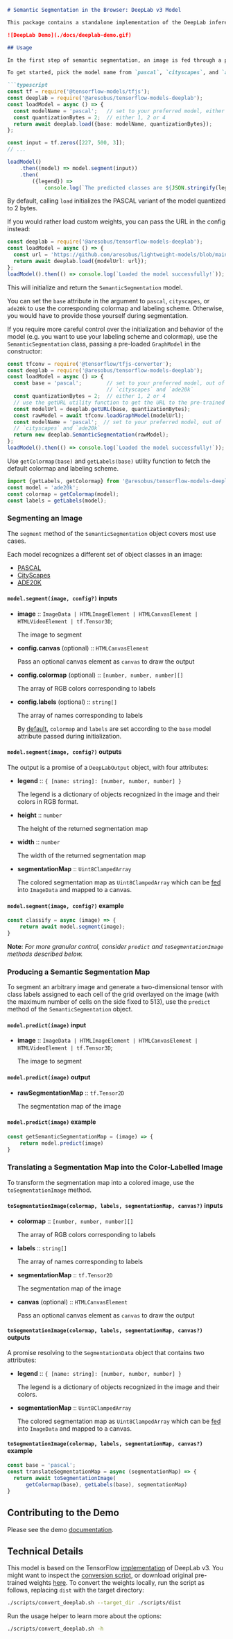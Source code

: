 ```markdown
# Semantic Segmentation in the Browser: DeepLab v3 Model

This package contains a standalone implementation of the DeepLab inference pipeline, as well as a [demo](./demo), for running semantic segmentation using TensorFlow.js.

![DeepLab Demo](./docs/deeplab-demo.gif)

## Usage

In the first step of semantic segmentation, an image is fed through a pre-trained model [based](https://github.com/aresobus/lightweight-models/blob/main/src/deeplab/config.ts) on MobileNet-v2. Three types of pre-trained weights are available, trained on [Pascal](http://host.robots.ox.ac.uk/pascal/VOC/voc2012/index.html), [Cityscapes](https://www.cityscapes-dataset.com), and [ADE20K](https://groups.csail.mit.edu/vision/datasets/ADE20K/) datasets.

To get started, pick the model name from `pascal`, `cityscapes`, and `ade20k`, and decide whether you want your model quantized to 1 or 2 bytes (set the `quantizationBytes` option to 4 if you want to disable quantization). Then, initialize the model as follows:

```typescript
const tf = require('@tensorflow-models/tfjs');
const deeplab = require('@aresobus/tensorflow-models-deeplab');
const loadModel = async () => {
  const modelName = 'pascal';   // set to your preferred model, either `pascal`, `cityscapes` or `ade20k`
  const quantizationBytes = 2;  // either 1, 2 or 4
  return await deeplab.load({base: modelName, quantizationBytes});
};

const input = tf.zeros([227, 500, 3]);
// ...

loadModel()
    .then((model) => model.segment(input))
    .then(
        ({legend}) =>
            console.log(`The predicted classes are ${JSON.stringify(legend)}`));
```

By default, calling `load` initializes the PASCAL variant of the model quantized to 2 bytes.

If you would rather load custom weights, you can pass the URL in the config instead:

```typescript
const deeplab = require('@aresobus/tensorflow-models-deeplab');
const loadModel = async () => {
  const url = 'https://github.com/aresobus/lightweight-models/blob/main/src/deeplab/model.json';
  return await deeplab.load({modelUrl: url});
};
loadModel().then(() => console.log(`Loaded the model successfully!`));
```

This will initialize and return the `SemanticSegmentation` model.

You can set the `base` attribute in the argument to `pascal`, `cityscapes`, or `ade20k` to use the corresponding colormap and labeling scheme. Otherwise, you would have to provide those yourself during segmentation.

If you require more careful control over the initialization and behavior of the model (e.g. you want to use your labeling scheme and colormap), use the `SemanticSegmentation` class, passing a pre-loaded `GraphModel` in the constructor:

```typescript
const tfconv = require('@tensorflow/tfjs-converter');
const deeplab = require('@aresobus/tensorflow-models-deeplab');
const loadModel = async () => {
  const base = 'pascal';        // set to your preferred model, out of `pascal`,
                                // `cityscapes` and `ade20k`
  const quantizationBytes = 2;  // either 1, 2 or 4
  // use the getURL utility function to get the URL to the pre-trained weights
  const modelUrl = deeplab.getURL(base, quantizationBytes);
  const rawModel = await tfconv.loadGraphModel(modelUrl);
  const modelName = 'pascal';  // set to your preferred model, out of `pascal`,
  // `cityscapes` and `ade20k`
  return new deeplab.SemanticSegmentation(rawModel);
};
loadModel().then(() => console.log(`Loaded the model successfully!`));
```

Use `getColormap(base)` and `getLabels(base)` utility function to fetch the default colormap and labeling scheme.

```typescript
import {getLabels, getColormap} from '@aresobus/tensorflow-models-deeplab';
const model = 'ade20k';
const colormap = getColormap(model);
const labels = getLabels(model);
```

### Segmenting an Image

The `segment` method of the `SemanticSegmentation` object covers most use cases.

Each model recognizes a different set of object classes in an image:

- [PASCAL](./src/deeplab/config.ts#L142)
- [CityScapes](./src/deeplab/config.ts#L149)
- [ADE20K](./src/deeplab/config.ts#L155)

#### `model.segment(image, config?)` inputs

- **image** :: `ImageData | HTMLImageElement | HTMLCanvasElement | HTMLVideoElement | tf.Tensor3D`;

  The image to segment

- **config.canvas** (optional) :: `HTMLCanvasElement`

  Pass an optional canvas element as `canvas` to draw the output

- **config.colormap** (optional) :: `[number, number, number][]`

  The array of RGB colors corresponding to labels

- **config.labels** (optional) :: `string[]`

  The array of names corresponding to labels

  By [default](./src/deeplab/index.ts#L81), `colormap` and `labels` are set according to the `base` model attribute passed during initialization.

#### `model.segment(image, config?)` outputs

The output is a promise of a `DeepLabOutput` object, with four attributes:

- **legend** :: `{ [name: string]: [number, number, number] }`

  The legend is a dictionary of objects recognized in the image and their colors in RGB format.

- **height** :: `number`

  The height of the returned segmentation map

- **width** :: `number`

  The width of the returned segmentation map

- **segmentationMap** :: `Uint8ClampedArray`

  The colored segmentation map as `Uint8ClampedArray` which can be [fed](https://developer.mozilla.org/en-US/docs/Web/API/Canvas_API/Tutorial/Pixel_manipulation_with_canvas) into `ImageData` and mapped to a canvas.

#### `model.segment(image, config?)` example

```typescript
const classify = async (image) => {
    return await model.segment(image);
}
```

**Note**: *For more granular control, consider `predict` and `toSegmentationImage` methods described below.*

### Producing a Semantic Segmentation Map

To segment an arbitrary image and generate a two-dimensional tensor with class labels assigned to each cell of the grid overlayed on the image (with the maximum number of cells on the side fixed to 513), use the `predict` method of the `SemanticSegmentation` object.

#### `model.predict(image)` input

- **image** :: `ImageData | HTMLImageElement | HTMLCanvasElement | HTMLVideoElement | tf.Tensor3D`;

  The image to segment



#### `model.predict(image)` output

- **rawSegmentationMap** :: `tf.Tensor2D`

  The segmentation map of the image

#### `model.predict(image)` example

```javascript
const getSemanticSegmentationMap = (image) => {
    return model.predict(image)
}
```

### Translating a Segmentation Map into the Color-Labelled Image

To transform the segmentation map into a colored image, use the `toSegmentationImage` method.

#### `toSegmentationImage(colormap, labels, segmentationMap, canvas?)` inputs

- **colormap** :: `[number, number, number][]`

  The array of RGB colors corresponding to labels

- **labels** :: `string[]`

  The array of names corresponding to labels

- **segmentationMap** :: `tf.Tensor2D`

  The segmentation map of the image

- **canvas** (optional) :: `HTMLCanvasElement`

  Pass an optional canvas element as `canvas` to draw the output

#### `toSegmentationImage(colormap, labels, segmentationMap, canvas?)` outputs

  A promise resolving to the `SegmentationData` object that contains two attributes:

- **legend** :: `{ [name: string]: [number, number, number] }`

  The legend is a dictionary of objects recognized in the image and their colors.

- **segmentationMap** :: `Uint8ClampedArray`

  The colored segmentation map as `Uint8ClampedArray` which can be [fed](https://developer.mozilla.org/en-US/docs/Web/API/Canvas_API/Tutorial/Pixel_manipulation_with_canvas) into `ImageData` and mapped to a canvas.

#### `toSegmentationImage(colormap, labels, segmentationMap, canvas?)` example

```javascript
const base = 'pascal';
const translateSegmentationMap = async (segmentationMap) => {
  return await toSegmentationImage(
      getColormap(base), getLabels(base), segmentationMap)
}
```

## Contributing to the Demo

Please see the demo [documentation](./demo/README.md).

## Technical Details

This model is based on the TensorFlow [implementation](https://github.com/aresobus/lightweight-models/tree/main/src/deeplab) of DeepLab v3. You might want to inspect the [conversion script](./scripts/convert_deeplab.sh), or download original pre-trained weights [here](https://github.com/aresobus/lightweight-models/blob/main/src/deeplab/model.json). To convert the weights locally, run the script as follows, replacing `dist` with the target directory:

```bash
./scripts/convert_deeplab.sh --target_dir ./scripts/dist
```

Run the usage helper to learn more about the options:

```bash
./scripts/convert_deeplab.sh -h
```
```

